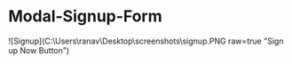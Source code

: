 # Modal-Signup-Form

![Signup](C:\Users\ranav\Desktop\screenshots\signup.PNG raw=true "Sign up Now Button")
